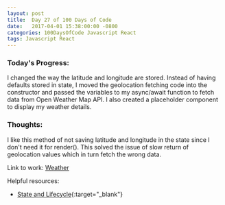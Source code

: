 ```yaml
---
layout: post
title:  Day 27 of 100 Days of Code
date:   2017-04-01 15:38:00:00 -0800
categories: 100DaysOfCode Javascript React
tags: Javascript React
---
```


### Today's Progress:
I changed the way the latitude and longitude are stored. Instead of having defaults stored in state, I moved the geolocation fetching code into the constructor and passed the variables to my async/await function to fetch data from Open Weather Map API. I also created a placeholder component to display my weather details.

### Thoughts:
I like this method of not saving latitude and longitude in the state since I don't need it for render(). This solved the issue of slow return of geolocation values which in turn fetch the wrong data.

Link to work: [Weather](https://github.com/yenly/weather)

Helpful resources:
* [State and Lifecycle](https://facebook.github.io/react/docs/state-and-lifecycle.html){:target="_blank"}
